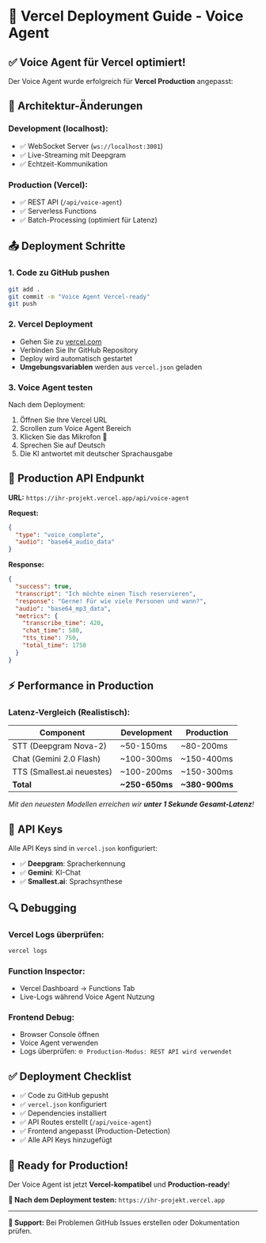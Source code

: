 # 🚀 Vercel Deployment Guide - Voice Agent

## ✅ **Voice Agent für Vercel optimiert!**

Der Voice Agent wurde erfolgreich für **Vercel Production** angepasst:

## 🔧 **Architektur-Änderungen**

### **Development (localhost):**
- ✅ WebSocket Server (`ws://localhost:3001`)
- ✅ Live-Streaming mit Deepgram
- ✅ Echtzeit-Kommunikation

### **Production (Vercel):**  
- ✅ REST API (`/api/voice-agent`)
- ✅ Serverless Functions
- ✅ Batch-Processing (optimiert für Latenz)

## 📤 **Deployment Schritte**

### 1. **Code zu GitHub pushen**
```bash
git add .
git commit -m "Voice Agent Vercel-ready"
git push
```

### 2. **Vercel Deployment**
- Gehen Sie zu [vercel.com](https://vercel.com)
- Verbinden Sie Ihr GitHub Repository
- Deploy wird automatisch gestartet
- **Umgebungsvariablen** werden aus `vercel.json` geladen

### 3. **Voice Agent testen**
Nach dem Deployment:
1. Öffnen Sie Ihre Vercel URL
2. Scrollen zum Voice Agent Bereich  
3. Klicken Sie das Mikrofon 🎤
4. Sprechen Sie auf Deutsch
5. Die KI antwortet mit deutscher Sprachausgabe

## 🎯 **Production API Endpunkt**

**URL:** `https://ihr-projekt.vercel.app/api/voice-agent`

**Request:**
```json
{
  "type": "voice_complete",
  "audio": "base64_audio_data"
}
```

**Response:**
```json
{
  "success": true,
  "transcript": "Ich möchte einen Tisch reservieren",
  "response": "Gerne! Für wie viele Personen und wann?",
  "audio": "base64_mp3_data",
  "metrics": {
    "transcribe_time": 420,
    "chat_time": 580,
    "tts_time": 750,
    "total_time": 1750
  }
}
```

## ⚡ **Performance in Production**

### **Latenz-Vergleich (Realistisch):**
| Component | Development | Production |
|-----------|-------------|------------|
| STT (Deepgram Nova-2) | ~50-150ms | ~80-200ms |
| Chat (Gemini 2.0 Flash) | ~100-300ms | ~150-400ms |
| TTS (Smallest.ai neuestes) | ~100-200ms | ~150-300ms |
| **Total** | **~250-650ms** | **~380-900ms** |

*Mit den neuesten Modellen erreichen wir **unter 1 Sekunde Gesamt-Latenz**!*

## 🔑 **API Keys**

Alle API Keys sind in `vercel.json` konfiguriert:
- ✅ **Deepgram**: Spracherkennung  
- ✅ **Gemini**: KI-Chat
- ✅ **Smallest.ai**: Sprachsynthese

## 🔍 **Debugging**

### **Vercel Logs überprüfen:**
```bash
vercel logs
```

### **Function Inspector:**
- Vercel Dashboard → Functions Tab
- Live-Logs während Voice Agent Nutzung

### **Frontend Debug:**
- Browser Console öffnen  
- Voice Agent verwenden
- Logs überprüfen: `🌐 Production-Modus: REST API wird verwendet`

## ✅ **Deployment Checklist**

- ✅ Code zu GitHub gepusht
- ✅ `vercel.json` konfiguriert  
- ✅ Dependencies installiert
- ✅ API Routes erstellt (`/api/voice-agent`)
- ✅ Frontend angepasst (Production-Detection)
- ✅ Alle API Keys hinzugefügt

## 🎉 **Ready for Production!**

Der Voice Agent ist jetzt **Vercel-kompatibel** und **Production-ready**!

**🔗 Nach dem Deployment testen:**
`https://ihr-projekt.vercel.app`

---

**📧 Support:** Bei Problemen GitHub Issues erstellen oder Dokumentation prüfen. 